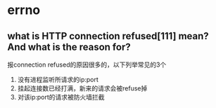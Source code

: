 # errno

## what is HTTP connection refused[111] mean? And what is the reason for?
报connection refused的原因很多的，以下列举常见的3个  
1. 没有进程监听所请求的ip:port
2. 挂起连接数已经打满，新来的请求会被refuse掉
3. 对该ip:port的请求被防火墙拦截
